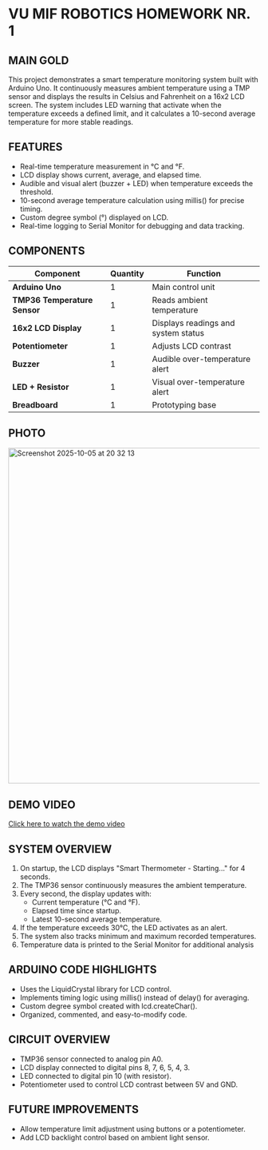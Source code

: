 # VU MIF ROBOTICS HOMEWORK NR. 1

## MAIN GOLD
This project demonstrates a smart temperature monitoring system built with Arduino Uno.
It continuously measures ambient temperature using a TMP sensor and displays the results in Celsius and Fahrenheit on a 16x2 LCD screen.
The system includes LED warning that activate when the temperature exceeds a defined limit, and it calculates a 10-second average temperature for more stable readings.

## FEATURES 
- Real-time temperature measurement in °C and °F.
- LCD display shows current, average, and elapsed time.
- Audible and visual alert (buzzer + LED) when temperature exceeds the threshold.
- 10-second average temperature calculation using millis() for precise timing.
- Custom degree symbol (°) displayed on LCD.
- Real-time logging to Serial Monitor for debugging and data tracking.

## COMPONENTS

| Component | Quantity | Function |
|------------|-----------|-----------|
| **Arduino Uno** | 1 | Main control unit |
| **TMP36 Temperature Sensor** | 1 | Reads ambient temperature |
| **16x2 LCD Display** | 1 | Displays readings and system status |
| **Potentiometer** | 1 | Adjusts LCD contrast |
| **Buzzer** | 1 | Audible over-temperature alert |
| **LED + Resistor** | 1 | Visual over-temperature alert |
| **Breadboard** | 1 | Prototyping base |

## PHOTO
<img width="762" height="672" alt="Screenshot 2025-10-05 at 20 32 13" src="https://github.com/user-attachments/assets/ac97a7d8-017f-45dd-9464-7ed1e0c63745" />


## DEMO VIDEO

[Click here to watch the demo video](https://github.com/vasarepratuzaite/Robotics.-HW1/blob/main/demo.mp4)



## SYSTEM OVERVIEW
1. On startup, the LCD displays "Smart Thermometer - Starting..." for 4 seconds.
2. The TMP36 sensor continuously measures the ambient temperature.
3. Every second, the display updates with:
      - Current temperature (°C and °F).
      - Elapsed time since startup.
      - Latest 10-second average temperature.
4. If the temperature exceeds 30°C, the LED activates as an alert.
5. The system also tracks minimum and maximum recorded temperatures.
6. Temperature data is printed to the Serial Monitor for additional analysis

## ARDUINO CODE HIGHLIGHTS 
- Uses the LiquidCrystal library for LCD control.
- Implements timing logic using millis() instead of delay() for averaging.
- Custom degree symbol created with lcd.createChar().
- Organized, commented, and easy-to-modify code.

## CIRCUIT OVERVIEW 
- TMP36 sensor connected to analog pin A0.
- LCD display connected to digital pins 8, 7, 6, 5, 4, 3.
- LED connected to digital pin 10 (with resistor).
- Potentiometer used to control LCD contrast between 5V and GND.

## FUTURE IMPROVEMENTS
- Allow temperature limit adjustment using buttons or a potentiometer.
- Add LCD backlight control based on ambient light sensor.



   



